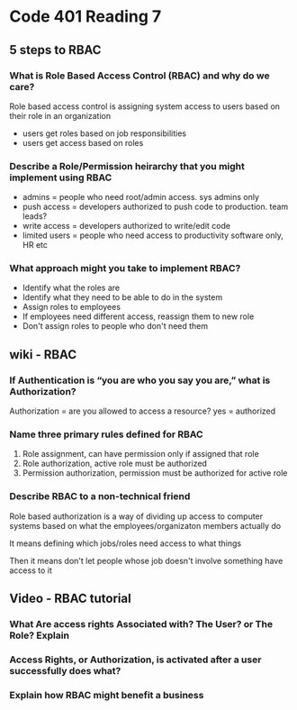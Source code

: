 # Code 401 Reading 7

## 5 steps to RBAC

### What is Role Based Access Control (RBAC) and why do we care?

Role based access control is assigning system access to users based on their role in an organization

- users get roles based on job responsibilities
- users get access based on roles

### Describe a Role/Permission heirarchy that you might implement using RBAC

- admins = people who need root/admin access. sys admins only
- push access = developers authorized to push code to production. team leads?
- write access = developers authorized to write/edit code
- limited users = people who need access to productivity software only, HR etc

### What approach might you take to implement RBAC?

- Identify what the roles are
- Identify what they need to be able to do in the system
- Assign roles to employees
- If employees need different access, reassign them to new role
- Don't assign roles to people who don't need them

## wiki - RBAC

### If Authentication is “you are who you say you are,” what is Authorization?

Authorization = are you allowed to access a resource? yes = authorized

### Name three primary rules defined for RBAC

1. Role assignment, can have permission only if assigned that role
2. Role authorization, active role must be authorized
3. Permission authorization, permission must be authorized for active role

### Describe RBAC to a non-technical friend

Role based authorization is a way of dividing up access to computer systems based on what the employees/organizaton members actually do

It means defining which jobs/roles need access to what things

Then it means don't let people whose job doesn't involve something have access to it

## Video - RBAC tutorial

### What Are access rights Associated with? The User? or The Role? Explain

### Access Rights, or Authorization, is activated after a user successfully does what?

### Explain how RBAC might benefit a business
